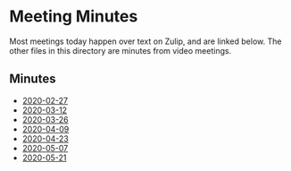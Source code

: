 # Meeting Minutes

Most meetings today happen over text on Zulip, and are linked below.
The other files in this directory are minutes from video meetings.

## Minutes

- [2020-02-27](https://rust-lang.zulipchat.com/#narrow/stream/223182-wg-governance/topic/meeting.202020-02-27)
- [2020-03-12](https://rust-lang.zulipchat.com/#narrow/stream/223182-wg-governance/topic/meeting.202020-03-12)
- [2020-03-26](https://rust-lang.zulipchat.com/#narrow/stream/223182-wg-governance/topic/Meeting.202020-03-26)
- [2020-04-09](https://rust-lang.zulipchat.com/#narrow/stream/223182-wg-governance/topic/Meeting.202020-04-09)
- [2020-04-23](https://rust-lang.zulipchat.com/#narrow/stream/223182-wg-governance/topic/Meeting.202020-04-23)
- [2020-05-07](https://rust-lang.zulipchat.com/#narrow/stream/223182-wg-governance/topic/Meeting.202020-05-07)
- [2020-05-21](https://rust-lang.zulipchat.com/#narrow/stream/223182-wg-governance/topic/Meeting.202020-05-21)

